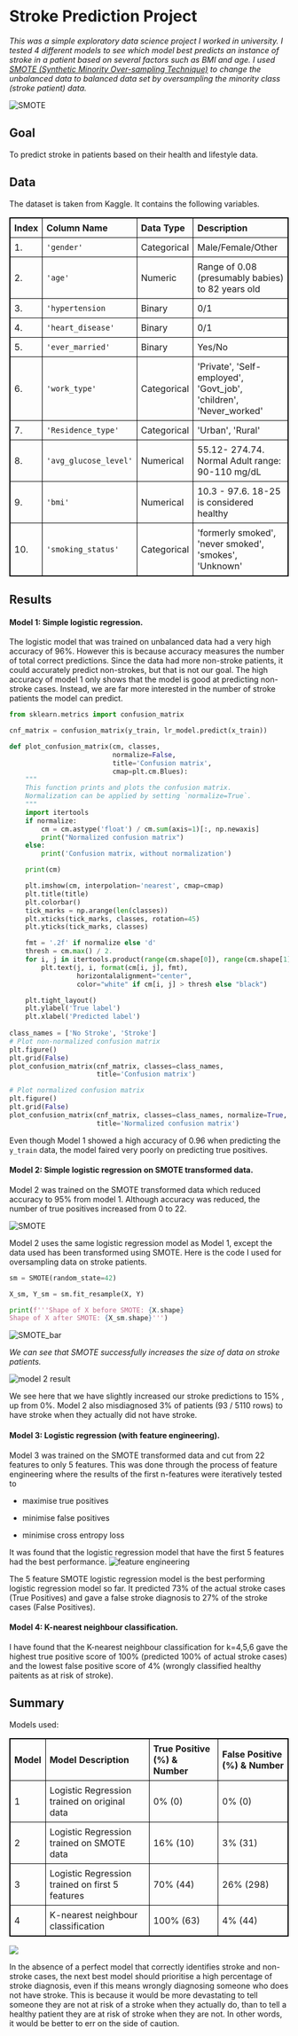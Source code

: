 # Stroke Prediction Project

_This was a simple exploratory data science project I worked in university. I tested 4 different models to see which model best predicts an instance of stroke in a patient based on several factors such as BMI and age. I used [SMOTE (Synthetic Minority Over-sampling Technique)](https://imbalanced-learn.org/stable/references/generated/imblearn.over_sampling.SMOTE.html) to change the unbalanced data to balanced data set by oversampling the minority class (stroke patient) data._ 

![SMOTE](/img/stroke/smote.png)

## Goal
To predict stroke in patients based on their health and lifestyle data.
## Data
The dataset is taken from Kaggle. It contains the following variables. 

| Index | Column Name           | Data Type   | Description                                                        |
|-------|:----------------------|:------------|:-------------------------------------------------------------------|
| 1.    | `'gender'`            | Categorical | Male/Female/Other                                                  |
| 2.    | `'age'`               | Numeric     | Range of 0.08 (presumably babies) to 82 years old                  |
| 3.    | `'hypertension`       | Binary      | 0/1                                                                |
| 4.    | `'heart_disease'`     | Binary      | 0/1                                                                |
| 5.    | `'ever_married' `     | Binary      | Yes/No                                                             |
| 6.    | `'work_type'`         | Categorical | 'Private', 'Self-employed', 'Govt_job', 'children', 'Never_worked' |
| 7.    | `'Residence_type'`    | Categorical | 'Urban', 'Rural'                                                   |
| 8.    | `'avg_glucose_level'` | Numerical   | 55.12- 274.74. Normal Adult range: 90-110 mg/dL                    |
| 9.    | `'bmi'`               | Numerical   | 10.3 - 97.6. 18-25 is considered healthy                           |
| 10.   | `'smoking_status'`    | Categorical | 'formerly smoked', 'never smoked', 'smokes', 'Unknown'             |


## Results
#### Model 1: Simple logistic regression.
The logistic model that was trained on unbalanced data had a very high accuracy of 96%. However this is because accuracy measures the number of total correct predictions. Since the data had more non-stroke patients, it could accurately predict non-strokes, but that is not our goal. The high accuracy of model 1 only shows that the model is good at predicting non-stroke cases. Instead, we are far more interested in the number of stroke patients the model can predict.

```python
from sklearn.metrics import confusion_matrix

cnf_matrix = confusion_matrix(y_train, lr_model.predict(x_train))

def plot_confusion_matrix(cm, classes,
                          normalize=False,
                          title='Confusion matrix',
                          cmap=plt.cm.Blues):
    """
    This function prints and plots the confusion matrix.
    Normalization can be applied by setting `normalize=True`.
    """
    import itertools
    if normalize:
        cm = cm.astype('float') / cm.sum(axis=1)[:, np.newaxis]
        print("Normalized confusion matrix")
    else:
        print('Confusion matrix, without normalization')

    print(cm)

    plt.imshow(cm, interpolation='nearest', cmap=cmap)
    plt.title(title)
    plt.colorbar()
    tick_marks = np.arange(len(classes))
    plt.xticks(tick_marks, classes, rotation=45)
    plt.yticks(tick_marks, classes)

    fmt = '.2f' if normalize else 'd'
    thresh = cm.max() / 2.
    for i, j in itertools.product(range(cm.shape[0]), range(cm.shape[1])):
        plt.text(j, i, format(cm[i, j], fmt),
                 horizontalalignment="center",
                 color="white" if cm[i, j] > thresh else "black")

    plt.tight_layout()
    plt.ylabel('True label')
    plt.xlabel('Predicted label')
    
class_names = ['No Stroke', 'Stroke']
# Plot non-normalized confusion matrix
plt.figure()
plt.grid(False)
plot_confusion_matrix(cnf_matrix, classes=class_names,
                      title='Confusion matrix')

# Plot normalized confusion matrix
plt.figure()
plt.grid(False)
plot_confusion_matrix(cnf_matrix, classes=class_names, normalize=True,
                      title='Normalized confusion matrix')
```

Even though Model 1 showed a high accuracy of 0.96 when predicting the `y_train` data, the model faired very poorly on predicting true positives.

#### Model 2: Simple logistic regression on SMOTE transformed data.

Model 2 was trained on the SMOTE transformed data which reduced accuracy to 95% from model 1. Although accuracy was reduced, the number of true positives increased from 0 to 22.

![SMOTE](/img/stroke/smote.png)

Model 2 uses the same logistic regression model as Model 1, except the data used has been transformed using SMOTE. Here is the code I used for oversampling data on stroke patients.

```python
sm = SMOTE(random_state=42)

X_sm, Y_sm = sm.fit_resample(X, Y)

print(f'''Shape of X before SMOTE: {X.shape}
Shape of X after SMOTE: {X_sm.shape}''')
```

![SMOTE_bar](/img/stroke/smote_bar.png)

_We can see that SMOTE successfully increases the size of data on stroke patients._

![model 2 result](/img/stroke/m2_result.png)

We see here that we have slightly increased our stroke predictions to 15% , up from 0%. Model 2 also misdiagnosed 3% of patients (93 / 5110 rows) to have stroke when they actually did not have stroke.

#### Model 3: Logistic regression (with feature engineering).

Model 3 was trained on the SMOTE transformed data and cut from 22 features to only 5 features. This was done through the process of feature engineering where the results of the first n-features were iteratively tested to

* maximise true positives

* minimise false positives

* minimise cross entropy loss

It was found that the logistic regression model that have the first 5 features had the best performance.
![feature engineering](/img/stroke/fe.png)

The 5 feature SMOTE logistic regression model is the best performing logistic regression model so far. It predicted 73% of the actual stroke cases (True Positives) and gave a false stroke diagnosis to 27% of the stroke cases (False Positives). 

#### Model 4: K-nearest neighbour classification.
I have found that the K-nearest neighbour classification for k=4,5,6 gave the highest true positive score of 100% (predicted 100% of actual stroke cases) and the lowest false positive score of 4% (wrongly classified healthy paitents as at risk of stroke). 

## Summary 
Models used:
<html>
<head>
<style>
table, th, td {
  border: 1px solid black;
  border-collapse: collapse;
}
th, td {
  padding: 7px;
}
th {
  text-align: left;
}
</style>
</head>

<font size = "3">
 <table>
  <tr>
    <th>Model</th>
    <th>Model Description</th>
    <th>True Positive (%) & Number</th>
    <th>False Positive (%) & Number</th>
  </tr>
  <tr>
    <td>1</td>
    <td>Logistic Regression trained on original data</td>
    <td>0% (0)</td>
    <td>0% (0)</td>
  </tr>
  <tr>
    <td>2</td>
    <td>Logistic Regression trained on SMOTE data</td>
    <td>16% (10)</td>
    <td>3% (31)</td>
  </tr>
    <td>3</td>
    <td>Logistic Regression trained on first 5 features</td>
    <td>70% (44)</td>
    <td>26% (298)</td>
    <tr>
    <td>4</td>
    <td>K-nearest neighbour classification</td>
    <td>100% (63)</td>
    <td>4% (44)</td>
  </tr>
	</table> 
	</font>
</html>


![](/img/stroke/summary.png)

In the absence of a perfect model that correctly identifies stroke and non-stroke cases, the next best model should prioritise a high percentage of stroke diagnosis, even if this means wrongly diagnosing someone who does not have stroke. This is because it would be more devastating to tell someone they are not at risk of a stroke when they actually do, than to tell a healthy patient they are at risk of stroke when they are not. In other words, it would be better to err on the side of caution.
